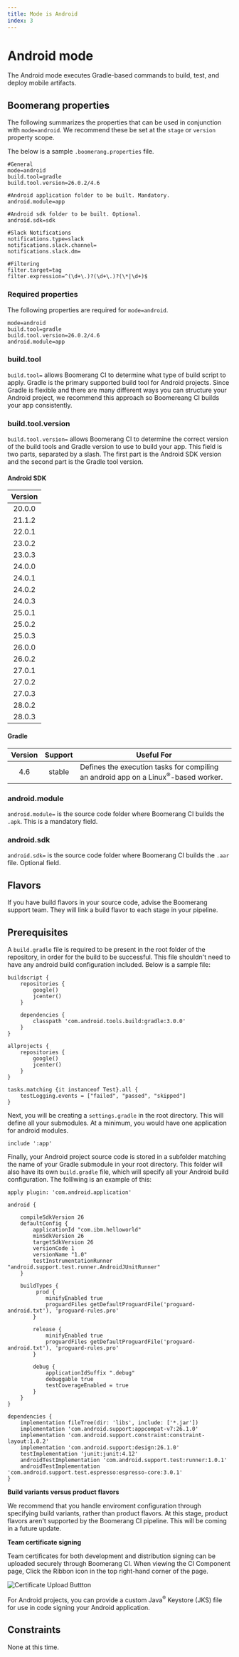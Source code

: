 ```yaml
---
title: Mode is Android
index: 3
---
```


# Android mode

The Android mode executes Gradle-based commands to build, test, and deploy mobile artifacts.

## Boomerang properties

The following summarizes the properties that can be used in conjunction with `mode=android`. We recommend these be set at the `stage` or `version` property scope.

The below is a sample `.boomerang.properties` file.

```
#General
mode=android
build.tool=gradle
build.tool.version=26.0.2/4.6

#Android application folder to be built. Mandatory.
android.module=app

#Android sdk folder to be built. Optional.
android.sdk=sdk

#Slack Notifications
notifications.type=slack
notifications.slack.channel=
notifications.slack.dm=

#Filtering
filter.target=tag
filter.expression=^(\d+\.)?(\d+\.)?(\*|\d+)$
```


### Required properties

The following properties are required for `mode=android`.

```
mode=android
build.tool=gradle
build.tool.version=26.0.2/4.6
android.module=app
```

### build.tool

`build.tool=` allows Boomerang CI to determine what type of build script to apply. Gradle is the primary supported build tool for Android projects. Since Gradle is flexible and there are many different ways you can structure your Android project, we recommend this approach so Boomereang CI builds your app consistently.

### build.tool.version

`build.tool.version=` allows Boomerang CI to determine the correct version of the build tools and Gradle version to use to build your app. This field is two parts, separated by a slash.  The first part is the Android SDK version and the second part is the Gradle tool version.

#### Android SDK

| **Version** |
| :---------: |
|    20.0.0   |
|    21.1.2   |
|    22.0.1   |
|    23.0.2   |
|    23.0.3   |
|    24.0.0   |
|    24.0.1   |
|    24.0.2   |
|    24.0.3   |
|    25.0.1   |
|    25.0.2   |
|    25.0.3   |
|    26.0.0   |
|    26.0.2   |
|    27.0.1   |
|    27.0.2   |
|    27.0.3   |
|    28.0.2   |
|    28.0.3   |

#### Gradle

| **Version** | **Support** | **Useful For**                                                                    |
| :---------: | :---------: | --------------------------------------------------------------------------------- |
|    4.6      |   stable    | Defines the execution tasks for compiling an android app on a Linux<sup>®</sup>-based worker. |

### android.module

`android.module=` is the source code folder where Boomerang CI builds the `.apk`.  This is a mandatory field.

### android.sdk

`android.sdk=` is the source code folder where Boomerang CI builds the `.aar` file.  Optional field.

## Flavors

If you have build flavors in your source code, advise the Boomerang support team. They will link a build flavor to each stage in your pipeline.

## Prerequisites

A `build.gradle` file is required to be present in the root folder of the repository, in order for the build to be successful. This file shouldn't need to have any android build configuration included. Below is a sample file:

```
buildscript {
    repositories {
        google()
        jcenter()
    }

    dependencies {
        classpath 'com.android.tools.build:gradle:3.0.0'
    }
}

allprojects {
    repositories {
        google()
        jcenter()
    }
}

tasks.matching {it instanceof Test}.all {
    testLogging.events = ["failed", "passed", "skipped"]
}
```

Next, you will be creating a `settings.gradle` in the root directory. This will define all your submodules. At a minimum, you would have one application for android modules.

```
include ':app'
```

Finally, your Android project source code is stored in a subfolder matching the name of your Gradle submodule in your root directory. This folder will also have its own `build.gradle` file, which will specify all your Android build configuration. The folllwing is an example of this:

```
apply plugin: 'com.android.application'

android {

    compileSdkVersion 26
    defaultConfig {
        applicationId "com.ibm.helloworld"
        minSdkVersion 26
        targetSdkVersion 26
        versionCode 1
        versionName "1.0"
        testInstrumentationRunner "android.support.test.runner.AndroidJUnitRunner"
    }

    buildTypes {
         prod {
            minifyEnabled true
            proguardFiles getDefaultProguardFile('proguard-android.txt'), 'proguard-rules.pro'
        }

        release {
            minifyEnabled true
            proguardFiles getDefaultProguardFile('proguard-android.txt'), 'proguard-rules.pro'
        }

        debug {
            applicationIdSuffix ".debug"
            debuggable true
            testCoverageEnabled = true
        }
    }
}

dependencies {
    implementation fileTree(dir: 'libs', include: ['*.jar'])
    implementation 'com.android.support:appcompat-v7:26.1.0'
    implementation 'com.android.support.constraint:constraint-layout:1.0.2'
    implementation 'com.android.support:design:26.1.0'
    testImplementation 'junit:junit:4.12'
    androidTestImplementation 'com.android.support.test:runner:1.0.1'
    androidTestImplementation 'com.android.support.test.espresso:espresso-core:3.0.1'
}
```

**Build variants versus product flavors**

We recommend that you handle enviroment configuration through specifying build variants, rather than product flavors. At this stage, product flavors aren't supported by the Boomerang CI pipeline. This will be coming in a future update.

**Team certificate signing**

Team certificates for both development and distribution signing can be uploaded securely through Boomerang CI. When viewing the CI Component page, Click the Ribbon icon in the top right-hand corner of the page.

![Certificate Upload Buttton](./assets/img/boomerangci-signing-certifcate-button.png)

For Android projects, you can provide a custom Java<sup>®</sup> Keystore (JKS) file for use in code signing your Android application.

## Constraints

None at this time.
